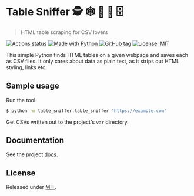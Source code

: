 # Table Sniffer 🕵️ 🕸 🐶 🐽 🗄
> HTML table scraping for CSV lovers

<!-- Shields from https://shields.io/ -->
[![Actions status](https://github.com/MichaelCurrin/table-sniffer/workflows/Python%20application/badge.svg)](https://github.com/MichaelCurrin/table-sniffer/actions)
[![Made with Python](https://img.shields.io/badge/Python->=3.6-blue?logo=python&logoColor=white)](https://python.org)
[![GitHub tag](https://img.shields.io/github/tag/MichaelCurrin/table-sniffer.svg)](https://GitHub.com/MichaelCurrin/table-sniffer/tags/)
[![License: MIT](https://img.shields.io/badge/License-MIT-blue.svg)](#license)


This simple Python finds HTML tables on a given webpage and saves each as CSV files. It only cares about data as plain text, as it strips out HTML styling, links etc.


## Sample usage

Run the tool.

```sh
$ python -m table_sniffer.table_sniffer 'https://example.com'
```

Get CSVs written out to the project's `var` directory.


## Documentation

See the project [docs](/docs/).


## License

Released under [MIT](/LICENSE).
